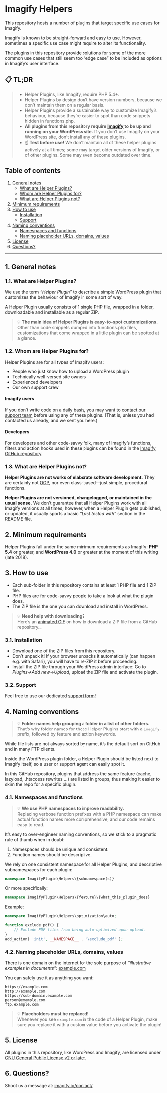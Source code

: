 # Imagify Helpers
This repository hosts a number of plugins that target specific use cases for Imagify.

Imagify is known to be straight-forward and easy to use. However, sometimes a specific use case might require to alter its functionality.

The plugins in this repository provide solutions for some of the more common use cases that still seem too “edge case” to be included as options in Imagify’s user interface.

## 📋 TL;DR
> - Helper Plugins, like Imagify, require PHP 5.4+.
> - Helper Plugins by design don’t have version numbers, because we don’t maintain them on a regular basis.
> - Helper Plugins provide a sustainable way to customize Imagify’s behaviour, because they’re easier to spot than code snippets hidden in functions.php.
> - **All plugins from this repository require [Imagify](https://wordpress.org/plugins/imagify/) to be up and running on your WordPress site.** If you don’t use Imagify on your WordPress site, don’t install any of these plugins.
> - ☝️ **Test before use!** We don’t maintain all of these helper plugins actively at all times; some may target older versions of Imagify, or of other plugins. Some may even become outdated over time.

## Table of contents

1. [General notes](#1-general-notes)
   - [What are Helper Plugins?](#11-what-are-helper-plugins)
   - [Whom are Helper Plugins for?](#12-whom-are-helper-plugins-for)
   - [What are Helper Plugins not?](#13-what-are-helper-plugins-not)
2. [Minimum requirements](#2-minimum-requirements)
3. [How to use](#3-how-to-use)
   - [Installation](#31-installation)
   - [Support](#32-support)
4. [Naming conventions](#4-naming-conventions)
   - [Namespaces and functions](#41-namespaces-and-functions)
   - [Naming placeholder URLs, domains, values](#42-naming-placeholder-urls-domains-values)
5. [License](#5-license)
6. [Questions?](#6-questions)

---

## 1. General notes
### 1.1. What are Helper Plugins?
We use the term _“Helper Plugin”_ to describe a simple WordPress plugin that customizes the behaviour of Imagify in some sort of way.

A Helper Plugin usually consists of 1 single PHP file, wrapped in a folder, downloadable and installable as a regular ZIP.

> 💡 **The main idea of Helper Plugins is easy-to-spot customizations.**<br>
> Other than code snippets dumped into functions.php files, customizations that come wrapped in a little plugin can be spotted at a glance.

### 1.2. Whom are Helper Plugins for?
Helper Plugins are for all types of Imagify users:

* People who just know how to upload a WordPress plugin
* Technically well-versed site owners
* Experienced developers
* Our own support crew

#### Imagify users
If you don’t write code on a daily basis, you may want to [contact our support team](https://imagify.io/support/) before using any of these plugins. (That is, unless you had contacted us already, and we sent you here.)

#### Developers
For developers and other code-savvy folk, many of Imagify’s functions, filters and action hooks used in these plugins can be found in the [Imagify GitHub repository](https://github.com/wp-media/imagify-plugin).

### 1.3. What are Helper Plugins not?
**Helper Plugins are not works of elaborate software development.**
They are certainly not [OOP](https://en.wikipedia.org/wiki/Object-oriented_programming), nor even class-based—just simple, procedural functions.

**Helper Plugins are not versioned, changelogged, or maintained in the usual sense.**
We don’t guarantee that all Helper Plugins work with all Imagify versions at all times; however, when a Helper Plugin gets published, or updated, it usually sports a basic _“Last tested with”_ section in the README file.

## 2. Minimum requirements
Helper Plugins fall under the same minimum requirements as Imagify: **PHP 5.4** or greater, and **WordPress 4.0** or greater at the moment of this writing (late 2018).

## 3. How to use

- Each sub-folder in this repository contains at least 1 PHP file and 1 ZIP file.
- PHP files are for code-savvy people to take a look at what the plugin does.
- The ZIP file is the one you can download and install in WordPress.

> 💡 **Need help with downloading?**<br>
> Here’s an [animated GIF](/how-to-download-zip.gif) on how to download a ZIP file from a GitHub repository._

### 3.1. Installation

- Download one of the ZIP files from this repository.
- Don’t unpack it! If your browser unpacks it automatically (can happen e.g. with Safari), you will have to re-ZIP it before proceeding.
- Install the ZIP file through your WordPress admin interface: Go to _Plugins→Add&#160;new→Upload_, upload the ZIP file and activate the plugin.

### 3.2. Support
Feel free to use our dedicated [support form](https://imagify.io/support/)!

## 4. Naming conventions
> 💡 **Folder names help grouping a folder in a list of other folders.**<br>
> That’s why folder names for these Helper Plugins start with a `imagify`- prefix, followed by feature and action keywords.

While file lists are not always sorted by name, it’s the default sort on GitHub and in many FTP clients.

Inside the WordPress plugin folder, a Helper Plugin should be listed next to Imagify itself, so a user or support agent can easily spot it.

In this GitHub repository, plugins that address the same feature (cache, lazyload, .htaccess rewrites …) are listed in groups, thus making it easier to skim the repo for a specific plugin.

### 4.1. Namespaces and functions
> 💡 **We use PHP namespaces to improve readability.**<br>
> Replacing verbose function prefixes with a PHP namespace can make actual function names more comprehensive, and our code remains easy to read.

It’s easy to over-engineer naming conventions, so we stick to a pragmatic rule of thumb when in doubt:

1. Namespaces should be unique and consistent.
2. Function names should be descriptive.

We rely on one consistent namespace for all Helper Plugins, and descriptive subnamespaces for each plugin:

```php
namespace ImagifyPlugin\Helpers\{subnamespace(s)}
```

Or more specifically:

```php
namespace ImagifyPlugin\Helpers\{feature}\{what_this_plugin_does}
```

Example:
```php
namespace ImagifyPlugin\Helpers\optimization\auto;

function exclude_pdf() {
    // Exclude PDF files from being auto-optimized upon upload.
}
add_action( 'init', __NAMESPACE__ . '\exclude_pdf' );
```

### 4.2. Naming placeholder URLs, domains, values
There is one domain on the internet for the sole purpose of _“illustrative examples in documents”_: [example.com](https://example.com/)

You can safely use it as anything you want:

```
https://example.com
http://example.com
https://sub-domain.example.com
person@example.com
ftp.example.com
```

> 💡 **Placeholders must be replaced!**<br>
> Whenever you see `example.com` in the code of a Helper Plugin, make sure you replace it with a custom value before you activate the plugin!

## 5. License

All plugins in this repository, like WordPress and Imagify, are licensed under [GNU General Public License v2 or later](/LICENSE).

## 6. Questions?

Shoot us a message at: [imagify.io/contact/](https://imagify.io/contact/)
